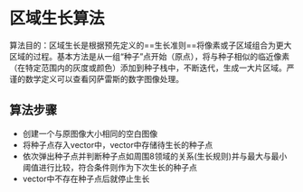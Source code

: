 # 区域生长算法

算法目的：区域生长是根据预先定义的==生长准则==将像素或子区域组合为更大区域的过程。基本方法是从一组“种子”点开始（原点），将与种子相似的临近像素（在特定范围内的灰度或颜色）添加到种子栈中，不断迭代，生成一大片区域。严谨的数学定义可以查看冈萨雷斯的数字图像处理。

## 算法步骤

- 创建一个与原图像大小相同的空白图像
- 将种子点存入vector中，vector中存储待生长的种子点
- 依次弹出种子点并判断种子点如周围8领域的关系(生长规则)并与最大与最小阈值进行比较，符合条件则作为下次生长的种子点
- vector中不存在种子点后就停止生长